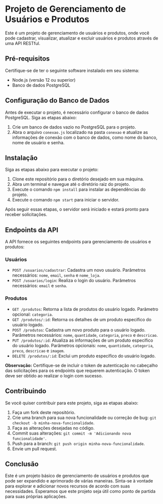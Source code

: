 # Projeto de Gerenciamento de Usuários e Produtos

Este é um projeto de gerenciamento de usuários e produtos, onde você pode cadastrar, visualizar, atualizar e excluir usuários e produtos através de uma API RESTful.

## Pré-requisitos

Certifique-se de ter o seguinte software instalado em seu sistema:

- Node.js (versão 12 ou superior)
- Banco de dados PostgreSQL

## Configuração do Banco de Dados

Antes de executar o projeto, é necessário configurar o banco de dados PostgreSQL. Siga as etapas abaixo:

1. Crie um banco de dados vazio no PostgreSQL para o projeto.
2. Abra o arquivo `conexao.js` localizado na pasta `conexao` e atualize as informações de conexão com o banco de dados, como nome do banco, nome de usuário e senha.

## Instalação

Siga as etapas abaixo para executar o projeto:

1. Clone este repositório para o diretório desejado em sua máquina.
2. Abra um terminal e navegue até o diretório raiz do projeto.
3. Execute o comando `npm install` para instalar as dependências do projeto.
4. Execute o comando `npm start` para iniciar o servidor.

Após seguir essas etapas, o servidor será iniciado e estará pronto para receber solicitações.

## Endpoints da API

A API fornece os seguintes endpoints para gerenciamento de usuários e produtos:

### Usuários

- `POST /usuarios/cadastrar`: Cadastra um novo usuário. Parâmetros necessários: `nome`, `email`, `senha` e `nome_loja`.
- `POST /usuarios/login`: Realiza o login do usuário. Parâmetros necessários: `email` e `senha`.

### Produtos

- `GET /produtos`: Retorna a lista de produtos do usuário logado. Parâmetro opcional: `categoria`.
- `GET /produtos/:id`: Retorna os detalhes de um produto específico do usuário logado.
- `POST /produtos`: Cadastra um novo produto para o usuário logado. Parâmetros necessários: `nome`, `quantidade`, `categoria`, `preco` e `descricao`.
- `PUT /produtos/:id`: Atualiza as informações de um produto específico do usuário logado. Parâmetros opcionais: `nome`, `quantidade`, `categoria`, `preco`, `descricao` e `imagem`.
- `DELETE /produtos/:id`: Exclui um produto específico do usuário logado.

**Observação:** Certifique-se de incluir o token de autenticação no cabeçalho das solicitações para os endpoints que requerem autenticação. O token deve ser obtido ao realizar o login com sucesso.

## Contribuindo

Se você quiser contribuir para este projeto, siga as etapas abaixo:

1. Faça um fork deste repositório.
2. Crie uma branch para sua nova funcionalidade ou correção de bug: `git checkout -b minha-nova-funcionalidade`.
3. Faça as alterações desejadas no código.
4. Commit suas alterações: `git commit -m 'Adicionando nova funcionalidade'`.
5. Push para a branch: `git push origin minha-nova-funcionalidade`.
6. Envie um pull request.

## Conclusão

Este é um projeto básico de gerenciamento de usuários e produtos que pode ser expandido e aprimorado de várias maneiras. Sinta-se à vontade para explorar e adicionar novos recursos de acordo com suas necessidades. Esperamos que este projeto seja útil como ponto de partida para suas próprias aplicações.
